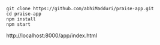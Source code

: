     
```    
git clone https://github.com/abhiMadduri/praise-app.git
cd praise-app
npm install
npm start
```

http://localhost:8000/app/index.html